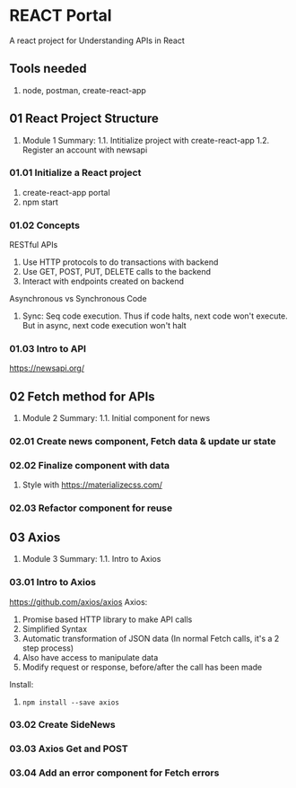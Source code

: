 # REACT Portal
A react project for Understanding APIs in React

## Tools needed
1. node, postman, create-react-app

## 01 React Project Structure
1. Module 1 Summary:
1.1. Intitialize project with create-react-app
1.2. Register an account with newsapi

### 01.01 Initialize a React project
1. create-react-app portal
2. npm start

### 01.02 Concepts
RESTful APIs
1. Use HTTP protocols to do transactions with backend
2. Use GET, POST, PUT, DELETE calls to the backend
3. Interact with endpoints created on backend

Asynchronous vs Synchronous Code
1. Sync: Seq code execution. Thus if code halts, next code won't execute. But in async, next code execution won't halt

### 01.03 Intro to API
https://newsapi.org/

## 02 Fetch method for APIs
1. Module 2 Summary:
1.1. Initial component for news

### 02.01 Create news component, Fetch data & update ur state

### 02.02 Finalize component with data
1. Style with https://materializecss.com/

### 02.03 Refactor component for reuse

## 03 Axios
1. Module 3 Summary:
1.1. Intro to Axios

### 03.01 Intro to Axios
https://github.com/axios/axios
Axios: 
1. Promise based HTTP library to make API calls
2. Simplified Syntax
3. Automatic transformation of JSON data (In normal Fetch calls, it's a 2 step process)
4. Also have access to manipulate data
5. Modify request or response, before/after the call has been made

Install:
1. `npm install --save axios`

### 03.02 Create SideNews

### 03.03 Axios Get and POST

### 03.04 Add an error component for Fetch errors
